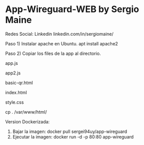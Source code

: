 # App-Wireguard-WEB by Sergio Maine 

Redes Social: Linkedin linkedin.com/in/sergiomaine/

Paso 1) Instalar apache en Ubuntu.
    apt install apache2
    
Paso 2) Copiar los files de la app al directorio.

app.js

app2.js

basic-qr.html

index.html

style.css


cp . /var/www/html/

Version Dockerizada:

1) Bajar la imagen: docker pull sergei94uy/app-wireguard
2) Ejecutar la imagen: docker run -d -p 80:80 app-wireguard

